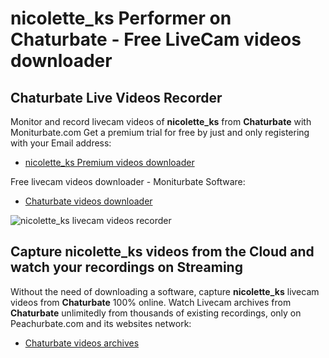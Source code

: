 # nicolette_ks Performer on Chaturbate - Free LiveCam videos downloader

## Chaturbate Live Videos Recorder

Monitor and record livecam videos of **nicolette_ks** from **Chaturbate** with Moniturbate.com
Get a premium trial for free by just and only registering with your Email address:
* [nicolette_ks Premium videos downloader](https://moniturbate.com/request-demo-licence-key.html)

Free livecam videos downloader - Moniturbate Software:
* [Chaturbate videos downloader](https://moniturbate.com/moniturbate-download-software.html)

![nicolette_ks livecam videos recorder](https://peachurnet.com/templates/moniturbate-software.png)


## Capture nicolette_ks videos from the Cloud and watch your recordings on Streaming

Without the need of downloading a software, capture **nicolette_ks** livecam videos from **Chaturbate** 100% online.
Watch Livecam archives from **Chaturbate** unlimitedly from thousands of existing recordings, only on Peachurbate.com and its websites network:
* [Chaturbate videos archives](https://peachurnet.com/)